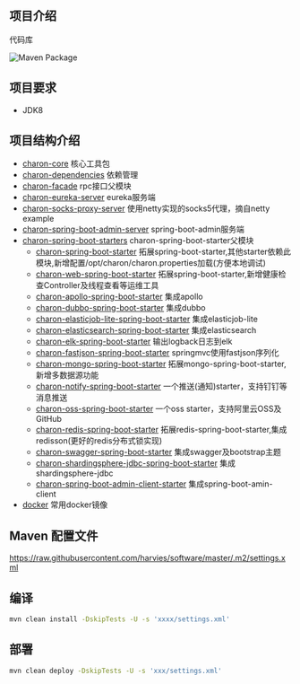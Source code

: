 ## 项目介绍

代码库

![Maven Package](https://github.com/harvies/charon/workflows/Maven%20Package/badge.svg)

## 项目要求

- JDK8

## 项目结构介绍

- [charon-core](./charon-core) 核心工具包
- [charon-dependencies](./charon-charon-dependencies) 依赖管理
- [charon-facade](./charon-facade)  rpc接口父模块
- [charon-eureka-server](./charon-eureka-server) eureka服务端
- [charon-socks-proxy-server](./charon-socks-proxy-server)  使用netty实现的socks5代理，摘自netty example
- [charon-spring-boot-admin-server](./charon-spring-boot-admin-server) spring-boot-admin服务端
- [charon-spring-boot-starters](./charon-spring-boot-starters)  charon-spring-boot-starter父模块
  -  [charon-spring-boot-starter](./charon-spring-boot-starters/charon-spring-boot-starter)  拓展spring-boot-starter,其他starter依赖此模块,新增配置/opt/charon/charon.properties加载(方便本地调试)
  -  [charon-web-spring-boot-starter](./charon-spring-boot-starters/charon-web-spring-boot-starter) 拓展spring-boot-starter,新增健康检查Controller及线程查看等运维工具
  -  [charon-apollo-spring-boot-starter](./charon-spring-boot-starters/charon-apollo-spring-boot-starter) 集成apollo
  -  [charon-dubbo-spring-boot-starter](./charon-spring-boot-starters/charon-dubbo-spring-boot-starter) 集成dubbo
  -  [charon-elasticjob-lite-spring-boot-starter](./charon-spring-boot-starters/charon-elasticjob-lite-spring-boot-starter) 集成elasticjob-lite
  -  [charon-elasticsearch-spring-boot-starter](./charon-spring-boot-starters/charon-elasticsearch-spring-boot-starter) 集成elasticsearch
  -  [charon-elk-spring-boot-starter](./charon-spring-boot-starters/charon-elk-spring-boot-starter) 输出logback日志到elk
  -  [charon-fastjson-spring-boot-starter](./charon-spring-boot-starters/charon-fastjson-spring-boot-starter) springmvc使用fastjson序列化
  -  [charon-mongo-spring-boot-starter](./charon-spring-boot-starters/charon-mongo-spring-boot-starter)  拓展mongo-spring-boot-starter,新增多数据源功能
  -  [charon-notify-spring-boot-starter](./charon-spring-boot-starters/charon-notify-spring-boot-starter) 一个推送(通知)starter，支持钉钉等消息推送
  -  [charon-oss-spring-boot-starter](./charon-spring-boot-starters/charon-oss-spring-boot-starter) 一个oss starter，支持阿里云OSS及GitHub
  -  [charon-redis-spring-boot-starter](./charon-spring-boot-starters/charon-redis-spring-boot-starter) 拓展redis-spring-boot-starter,集成redisson(更好的redis分布式锁实现)
  -  [charon-swagger-spring-boot-starter](./charon-spring-boot-starters/charon-swagger-spring-boot-starter)  集成swagger及bootstrap主题
  -  [charon-shardingsphere-jdbc-spring-boot-starter](./charon-spring-boot-starters/charon-shardingsphere-jdbc-spring-boot-starter) 集成shardingsphere-jdbc
  -  [charon-spring-boot-admin-client-starter](./charon-spring-boot-starters/charon-spring-boot-admin-client-starter) 集成spring-boot-amin-client
- [docker](./docker) 常用docker镜像


## Maven 配置文件
https://raw.githubusercontent.com/harvies/software/master/.m2/settings.xml

## 编译

```bash
mvn clean install -DskipTests -U -s 'xxxx/settings.xml'
```

## 部署
```bash
mvn clean deploy -DskipTests -U -s 'xxx/settings.xml'
```

